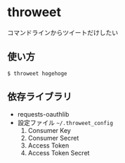 # throweet
コマンドラインからツイートだけしたい

## 使い方
```
$ throweet hogehoge
```

## 依存ライブラリ
- requests-oauthlib
- 設定ファイル `~/.throweet_config`
  1. Consumer Key
  1. Consumer Secret
  1. Access Token
  1. Access Token Secret
